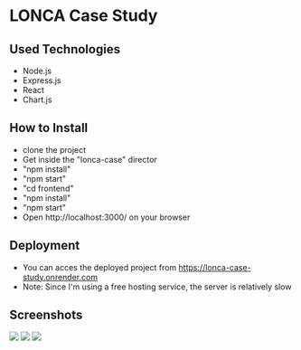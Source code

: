 # LONCA Case Study
## Used Technologies
- Node.js
- Express.js
- React
- Chart.js

## How to Install
- clone the project
- Get inside the "lonca-case" director
- "npm install"
- "npm start"
- "cd frontend"
- "npm install"
- "npm start"
- Open http://localhost:3000/ on your browser

## Deployment
- You can acces the deployed project from https://lonca-case-study.onrender.com 
- Note: Since I'm using a free hosting service, the server is relatively slow

## Screenshots

![](https://i.ibb.co/cFV2Yzj/Screenshot-2023-04-30-at-11-04-37.png)
![](https://i.ibb.co/FHzXvMd/Screenshot-2023-04-30-at-11-07-37.png)
![](https://i.ibb.co/SfKV1yD/Screenshot-2023-04-30-at-11-06-54.png)
